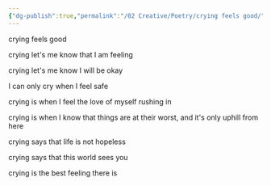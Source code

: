 ```yaml
---
{"dg-publish":true,"permalink":"/02 Creative/Poetry/crying feels good/","tags":["Art","poem"]}
---
```


crying feels good

crying let's me know that I am feeling

crying let's me know I will be okay

I can only cry when I feel safe

crying is when I feel the love of myself rushing in

crying is when I know that things are at their worst, and it's only uphill from here

crying says that life is not hopeless 

crying says that this world sees you

crying is the best feeling there is
